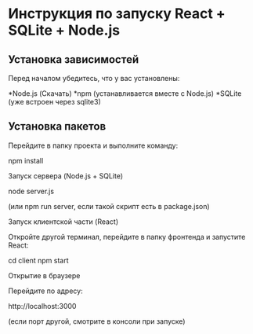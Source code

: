 # **Инструкция по запуску React + SQLite + Node.js**

## **Установка зависимостей**

Перед началом убедитесь, что у вас установлены:

*Node.js (Скачать)
*npm (устанавливается вместе с Node.js)
*SQLite (уже встроен через sqlite3)

## Установка пакетов

Перейдите в папку проекта и выполните команду:

npm install

Запуск сервера (Node.js + SQLite)

node server.js

(или npm run server, если такой скрипт есть в package.json)

Запуск клиентской части (React)

Откройте другой терминал, перейдите в папку фронтенда и запустите React:

cd client
npm start

Открытие в браузере

Перейдите по адресу:

http://localhost:3000

(если порт другой, смотрите в консоли при запуске)
